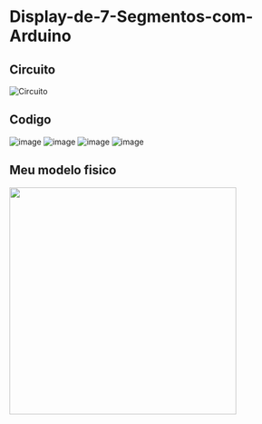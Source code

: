 # Display-de-7-Segmentos-com-Arduino
## Circuito
![Circuito](https://user-images.githubusercontent.com/105546921/200848244-bb9d03f1-ea5e-46cb-bc6d-24a98bf13e1e.png)
## Codigo
![image](https://user-images.githubusercontent.com/105546921/200849799-43a66cb9-67e1-4624-b799-6aacc94494ab.png)
![image](https://user-images.githubusercontent.com/105546921/200849923-50a7c83f-16e8-4937-857d-4617df79e3d9.png)
![image](https://user-images.githubusercontent.com/105546921/200850048-96ec2ecd-f8c7-4550-8f02-3b5620845d89.png)
![image](https://user-images.githubusercontent.com/105546921/200850138-52b3ab78-c451-46c8-9323-8765bcad7dcc.png)
## Meu modelo fisico

<img src="https://user-images.githubusercontent.com/105546921/200854016-f0f81076-29be-42a9-a8a1-daaf585cdb7e.jpg" width="400px" />
</div>

